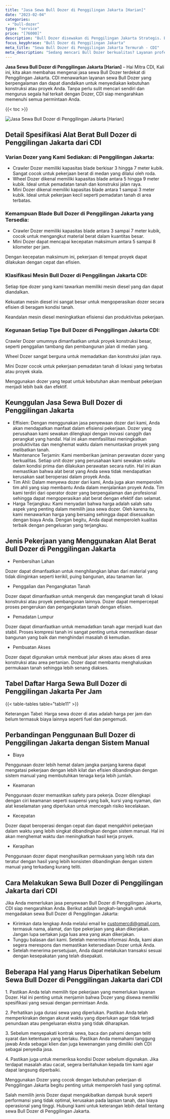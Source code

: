 ```yaml
---
title: "Jasa Sewa Bull Dozer di Penggilingan Jakarta [Harian]"
date: "2023-02-04"
categories:
 - "bull-dozer"
type: "service"
price: "[76000]"
description: "Bull Dozer disewakan di Penggilingan Jakarta Strategis. Bull Dozer ini merupakan pilihan tepat dalam proyek pembangunan sebagai alat berat powerful dan produktif. Dapatkan informasi lengkap dengan menghubungi kami."
focus_keyphrase: "Bull Dozer di Penggilingan Jakarta"
meta_title: "Sewa Bull Dozer di Penggilingan Jakarta Termurah - CDI"
meta_description: "Sedang mencari Bull Dozer berkualitas? Layanan profesional kami siap melayani dengan solusi optimal. Klik untuk info lebih lanjut."
---
```


**Jasa Sewa Bull Dozer di Penggilingan Jakarta [Harian]** – Hai Mitra CDI, Kali ini, kita akan membahas mengenai jasa sewa Bull Dozer terdekat di Penggilingan Jakarta. CDI menawarkan layanan sewa Bull Dozer yang berpengalaman dan dapat diandalkan untuk menyediakan kebutuhan konstruksi atau proyek Anda. Tanpa perlu sulit mencari sendiri dan mengurus segala hal terkait dengan Dozer, CDI siap mengarahkan memenuhi semua permintaan Anda.

{{< toc >}}

![Jasa Sewa Bull Dozer di Penggilingan Jakarta [Harian]](/images/bull-dozer/bull-dozer-23.jpg)

## Detail Spesifikasi Alat Berat Bull Dozer di Penggilingan Jakarta dari CDI

### Varian Dozer yang Kami Sediakan: di Penggilingan Jakarta:

*   Crawler Dozer memiliki kapasitas blade berkisar 3 hingga 7 meter kubik. Sangat cocok untuk pekerjaan berat di medan yang dilalui oleh roda.
*   Wheel Dozer dikenal memiliki kapasitas blade antara 5 hingga 9 meter kubik. Ideal untuk pemadatan tanah dan konstruksi jalan raya.
*   Mini Dozer dikenal memiliki kapasitas blade antara 1 sampai 3 meter kubik. Ideal untuk pekerjaan kecil seperti pemadatan tanah di area terbatas.

### Kemampuan Blade Bull Dozer di Penggilingan Jakarta yang Tersedia:

*   Crawler Dozer memiliki kapasitas blade antara 3 sampai 7 meter kubik, cocok untuk mengangkut material berat dalam kuantitas besar.
*   Mini Dozer dapat mencapai kecepatan maksimum antara 5 sampai 8 kilometer per jam.

Dengan kecepatan maksimum ini, pekerjaan di tempat proyek dapat dilakukan dengan cepat dan efisien.

### Klasifikasi Mesin Bull Dozer di Penggilingan Jakarta CDI:

Setiap tipe dozer yang kami tawarkan memiliki mesin diesel yang dan dapat diandalkan.

Kekuatan mesin diesel ini sangat besar untuk mengoperasikan dozer secara efisien di beragam kondisi tanah.

Keandalan mesin diesel meningkatkan efisiensi dan produktivitas pekerjaan.

### Kegunaan Setiap Tipe Bull Dozer di Penggilingan Jakarta CDI:

Crawler Dozer umumnya dimanfaatkan untuk proyek konstruksi besar, seperti penggalian tambang dan pembangunan jalan di medan yang.

Wheel Dozer sangat berguna untuk memadatkan dan konstruksi jalan raya.

Mini Dozer cocok untuk pekerjaan pemadatan tanah di lokasi yang terbatas atau proyek skala.

Menggunakan dozer yang tepat untuk kebutuhan akan membuat pekerjaan menjadi lebih baik dan efektif.

## Keunggulan Jasa Sewa Bull Dozer di Penggilingan Jakarta

*   Effisien: Dengan menggunakan jasa penyewaan dozer dari kami, Anda akan mendapatkan manfaat dalam efisiensi pekerjaan. Dozer yang perusahaan kami sewakan dilengkapi dengan inovasi canggih dan perangkat yang handal. Hal ini akan memfasilitasi meningkatkan produktivitas dan menghemat waktu dalam menuntaskan proyek yang melibatkan tanah.
*   Maintenance Terjamin: Kami memberikan jaminan perawatan dozer yang berkualitas. Setiap unit dozer yang perusahaan kami sewakan selalu dalam kondisi prima dan dilakukan perawatan secara rutin. Hal ini akan memastikan bahwa alat berat yang Anda sewa tidak mendapatkan kerusakan saat beroperasi dalam proyek Anda.
*   Tim Ahli: Dalam menyewa dozer dari kami, Anda juga akan memperoleh tim ahli yang siap membantu Anda dalam menjalankan proyek Anda. Tim kami terdiri dari operator dozer yang berpengalaman dan profesional sehingga dapat mengoperasikan alat berat dengan efektif dan selamat.
*   Harga Terjangkau: Kami menyadari bahwa harga adalah salah satu aspek yang penting dalam memilih jasa sewa dozer. Oleh karena itu, kami menawarkan harga yang bersaing sehingga dapat disesuaikan dengan biaya Anda. Dengan begitu, Anda dapat memperoleh kualitas terbaik dengan pengeluaran yang terjangkau.

## Jenis Pekerjaan yang Menggunakan Alat Berat Bull Dozer di Penggilingan Jakarta

*   Pembersihan Lahan

Dozer dapat dimanfaatkan untuk menghilangkan lahan dari material yang tidak diinginkan seperti kerikil, puing bangunan, atau tanaman liar.
*   Penggalian dan Pengangkatan Tanah

Dozer dapat dimanfaatkan untuk mengeruk dan mengangkat tanah di lokasi konstruksi atau proyek pembangunan lainnya. Dozer dapat mempercepat proses pengerukan dan pengangkatan tanah dengan efisien.
*   Pemadatan Lumpur

Dozer dapat dimanfaatkan untuk memadatkan tanah agar menjadi kuat dan stabil. Proses kompresi tanah ini sangat penting untuk memastikan dasar bangunan yang baik dan menghindari masalah di kemudian.
*   Pembuatan Akses

Dozer dapat digunakan untuk membuat jalur akses atau akses di area konstruksi atau area pertanian. Dozer dapat membantu menghaluskan permukaan tanah sehingga lebih senang diakses.

## Tabel Daftar Harga Sewa Bull Dozer di Penggilingan Jakarta Per Jam

{{< table-tables table="table11" >}}

Keterangan Tabel: Harga sewa dozer di atas adalah harga per jam dan belum termasuk biaya lainnya seperti fuel dan pengemudi.

## Perbandingan Penggunaan Bull Dozer di Penggilingan Jakarta dengan Sistem Manual

*   Biaya

Penggunaan dozer lebih hemat dalam jangka panjang karena dapat mengatasi pekerjaan dengan lebih kilat dan efisien dibandingkan dengan sistem manual yang membutuhkan tenaga kerja lebih jumlah.
*   Keamanan

Penggunaan dozer memastikan safety para pekerja. Dozer dilengkapi dengan ciri keamanan seperti suspensi yang baik, kursi yang nyaman, dan alat keselamatan yang diperlukan untuk mencegah risiko kecelakaan.
*   Kecepatan

Dozer dapat beroperasi dengan cepat dan dapat mengakhiri pekerjaan dalam waktu yang lebih singkat dibandingkan dengan sistem manual. Hal ini akan menghemat waktu dan meningkatkan hasil kerja proyek.
*   Kerapihan

Penggunaan dozer dapat menghasilkan permukaan yang lebih rata dan teratur dengan hasil yang lebih konsisten dibandingkan dengan sistem manual yang terkadang kurang teliti.

## Cara Melakukan Sewa Bull Dozer di Penggilingan Jakarta dari CDI

Jika Anda memerlukan jasa penyewaan Bull Dozer di Penggilingan Jakarta, CDI siap mengarahkan Anda. Berikut adalah langkah-langkah untuk mengadakan sewa Bull Dozer di Penggilingan Jakarta:

*   Kirimkan data lengkap Anda melalui email ke customercdi@gmail.com, termasuk nama, alamat, dan tipe pekerjaan yang akan dikerjakan. Jangan lupa sertakan juga luas area yang akan dikerjakan.
*   Tunggu balasan dari kami. Setelah menerima informasi Anda, kami akan segera merespons dan memastikan ketersediaan Dozer untuk Anda.
*   Setelah menerima persetujuan, Anda dapat melakukan transaksi sesuai dengan kesepakatan yang telah disepakati.

## Beberapa Hal yang Harus Diperhatikan Sebelum Sewa Bull Dozer di Penggilingan Jakarta dari CDI

1\.  Pastikan Anda telah memilih tipe pekerjaan yang memerlukan layanan Dozer. Hal ini penting untuk menjamin bahwa Dozer yang disewa memiliki spesifikasi yang sesuai dengan permintaan Anda.

2\.  Perhatikan juga durasi sewa yang diperlukan. Pastikan Anda telah memperkirakan dengan akurat waktu yang diperlukan agar tidak terjadi penundaan atau pengeluaran ekstra yang tidak diharapkan.

3\.  Sebelum menyepakati kontrak sewa, baca dan pahami dengan teliti syarat dan ketentuan yang berlaku. Pastikan Anda memahami tanggung jawab Anda sebagai klien dan juga kewenangan yang dimiliki oleh CDI sebagai penyedia jasa.

4\.  Pastikan juga untuk memeriksa kondisi Dozer sebelum digunakan. Jika terdapat masalah atau cacat, segera beritahukan kepada tim kami agar dapat langsung diperbaiki.

Menggunakan Dozer yang cocok dengan kebutuhan pekerjaan di Penggilingan Jakarta begitu penting untuk memperoleh hasil yang optimal.

Salah memilih jenis Dozer dapat mengakibatkan dampak buruk seperti performansi yang tidak optimal, kerusakan pada lapisan tanah, dan biaya operasional yang tinggi. Hubungi kami untuk keterangan lebih detail tentang sewa Bull Dozer di Penggilingan Jakarta.